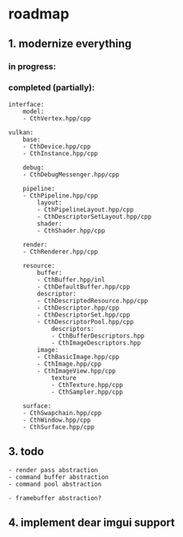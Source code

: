 # roadmap

## 1. modernize everything
### in progress:
	
### completed (partially):
	interface:
		model:
		- CthVertex.hpp/cpp

	vulkan:
		base:
		- CthDevice.hpp/cpp
		- CthInstance.hpp/cpp
		
		debug:
		- CthDebugMessenger.hpp/cpp
		
		pipeline:
		- CthPipeline.hpp/cpp
			layout:
			- CthPipelineLayout.hpp/cpp
			- CthDescriptorSetLayout.hpp/cpp
			shader:
			- CthShader.hpp/cpp
		
		render:
		- CthRenderer.hpp/cpp 
		
		resource:
			buffer:
			- CthBuffer.hpp/inl
			- CthDefaultBuffer.hpp/cpp
			descriptor:
			- CthDescriptedResource.hpp/cpp
			- CthDescriptor.hpp/cpp
			- CthDescriptorSet.hpp/cpp
			- CthDescriptorPool.hpp/cpp
				descriptors:
				- CthBufferDescriptors.hpp
				- CthImageDescriptors.hpp
			image:
			- CthBasicImage.hpp/cpp
			- CthImage.hpp/cpp
			- CthImageView.hpp/cpp
				texture
				- CthTexture.hpp/cpp
				- CthSampler.hpp/cpp

		surface:
		- CthSwapchain.hpp/cpp
		- CthWindow.hpp/cpp
		- CthSurface.hpp/cpp





		


## 3. todo
	- render pass abstraction
	- command buffer abstraction
	- command pool abstraction

	- framebuffer abstraction?

## 4. implement dear imgui support